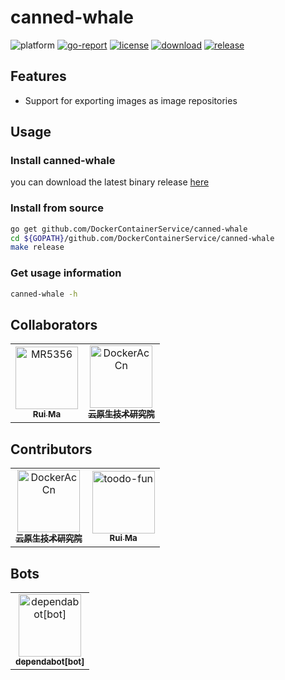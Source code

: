 # canned-whale
![platform](https://img.shields.io/badge/platform-amd64%2Carm64-blue)
[![go-report](https://goreportcard.com/badge/github.com/DockerContainerService/canned-whale)](https://goreportcard.com/report/github.com/DockerContainerService/canned-whale)
[![license](https://img.shields.io/github/license/DockerContainerService/canned-whale)](https://www.apache.org/licenses/LICENSE-2.0.html)
[![download](https://img.shields.io/github/downloads/DockerContainerService/canned-whale/total.svg)](https://api.github.com/repos/DockerContainerService/canned-whale/releases)
[![release](https://img.shields.io/github/v/release/DockerContainerService/canned-whale)](https://github.com/DockerContainerService/canned-whale/releases)

## Features
* Support for exporting images as image repositories

## Usage
### Install canned-whale   
you can download the latest binary release [here](https://github.com/DockerContainerService/canned-whale/releases)

### Install from source
```bash
go get github.com/DockerContainerService/canned-whale
cd ${GOPATH}/github.com/DockerContainerService/canned-whale
make release
```

### Get usage information
```bash
canned-whale -h
```

[//]: # (## ref)

[//]: # (image-syncer: [https://github.com/AliyunContainerService/image-syncer]&#40;https://github.com/AliyunContainerService/image-syncer&#41;    )

[//]: # (registry: [https://github.com/distribution/distribution]&#40;https://github.com/distribution/distribution/releases/tag/v2.8.1&#41;)

## Collaborators

<!-- readme: collaborators -start -->
<table>
<tr>
    <td align="center">
        <a href="https://github.com/MR5356">
            <img src="https://avatars.githubusercontent.com/u/39437323?v=4" width="100;" alt="MR5356"/>
            <br />
            <sub><b>Rui Ma</b></sub>
        </a>
    </td>
    <td align="center">
        <a href="https://github.com/DockerAcCn">
            <img src="https://avatars.githubusercontent.com/u/128457539?v=4" width="100;" alt="DockerAcCn"/>
            <br />
            <sub><b>云原生技术研究院</b></sub>
        </a>
    </td></tr>
</table>
<!-- readme: collaborators -end -->

## Contributors

<!-- readme: contributors -start -->
<table>
<tr>
    <td align="center">
        <a href="https://github.com/DockerAcCn">
            <img src="https://avatars.githubusercontent.com/u/128457539?v=4" width="100;" alt="DockerAcCn"/>
            <br />
            <sub><b>云原生技术研究院</b></sub>
        </a>
    </td>
    <td align="center">
        <a href="https://github.com/toodo-fun">
            <img src="https://avatars.githubusercontent.com/u/117725605?v=4" width="100;" alt="toodo-fun"/>
            <br />
            <sub><b>Rui Ma</b></sub>
        </a>
    </td></tr>
</table>
<!-- readme: contributors -end -->

## Bots

<!-- readme: bots -start -->
<table>
<tr>
    <td align="center">
        <a href="https://github.com/dependabot[bot]">
            <img src="https://avatars.githubusercontent.com/in/29110?v=4" width="100;" alt="dependabot[bot]"/>
            <br />
            <sub><b>dependabot[bot]</b></sub>
        </a>
    </td></tr>
</table>
<!-- readme: bots -end -->